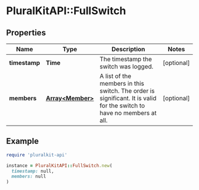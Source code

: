 # PluralKitAPI::FullSwitch

## Properties

| Name | Type | Description | Notes |
| ---- | ---- | ----------- | ----- |
| **timestamp** | **Time** | The timestamp the switch was logged. | [optional] |
| **members** | [**Array&lt;Member&gt;**](Member.md) | A list of the members in this switch. The order is significant. It is valid for the switch to have no members at all.  | [optional] |

## Example

```ruby
require 'pluralkit-api'

instance = PluralKitAPI::FullSwitch.new(
  timestamp: null,
  members: null
)
```

